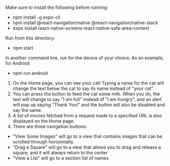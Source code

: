 Make sure to install the following before running:
- npm install -g expo-cli
- npm install @react-navigation/native @react-navigation/native-stack
- expo install react-native-screens react-native-safe-area-context

Run from this directory:
- npm start

In another command line, run for the device of your choice. As an example, for Android: 
- npm run android

1. On the Home page, you can see your cat! Typing a name for the cat will change the text below the cat to say its name instead of "your cat"
2. You can press the button to feed the cat some milk. When you do, the text will change to say "I am full" instead of "I am hungry", and an alert will pop up saying "Thank You!" and the button will also be disabled and say the same.
3. A list of movies fetched from a request made to a specified URL is also displayed on the Home page.
4. There are three navigation buttons: 
- "View Some Images" will go to a view that contains images that can be scrolled through horizontally.
- "Drag a Square" will go to a view that allows you to drag and release a square, and it will always return to the center
- "View a List" will go to a section list of names 